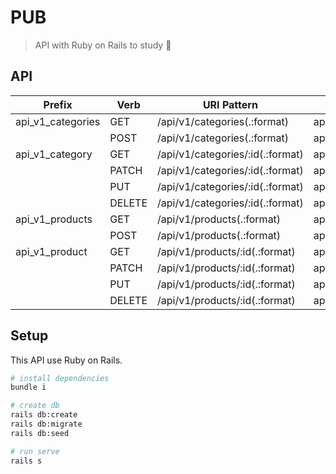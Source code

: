 # PUB

> API with Ruby on Rails to study :beer:

## API

| Prefix | Verb | URI Pattern | Controller#Action |
|---|---|---|---|
| api_v1_categories | GET | /api/v1/categories(.:format) | api/v1/categories#index |
| | POST | /api/v1/categories(.:format) | api/v1/categories#create |
| api_v1_category | GET | /api/v1/categories/:id(.:format) | api/v1/categories#show |
| | PATCH | /api/v1/categories/:id(.:format) | api/v1/categories#update |
| | PUT | /api/v1/categories/:id(.:format) | api/v1/categories#update |
| | DELETE | /api/v1/categories/:id(.:format) | api/v1/categories#destroy |
| api_v1_products | GET | /api/v1/products(.:format) | api/v1/products#index |
| | POST | /api/v1/products(.:format) | api/v1/products#create |
| api_v1_product | GET | /api/v1/products/:id(.:format) | api/v1/products#show |
| | PATCH | /api/v1/products/:id(.:format) | api/v1/products#update |
| | PUT | /api/v1/products/:id(.:format) | api/v1/products#update |
| | DELETE | /api/v1/products/:id(.:format) | api/v1/products#destroy |


## Setup

This API use Ruby on Rails.

```bash
# install dependencies
bundle i

# create db
rails db:create
rails db:migrate
rails db:seed

# run serve
rails s
```
